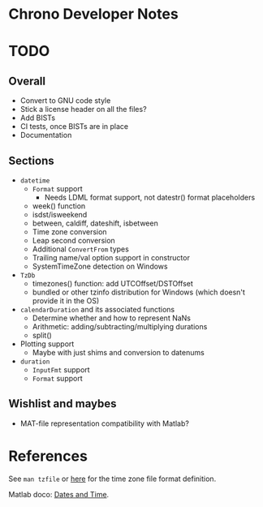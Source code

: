 Chrono Developer Notes
======================

# TODO

## Overall

* Convert to GNU code style
* Stick a license header on all the files?
* Add BISTs
* CI tests, once BISTs are in place
* Documentation

## Sections

* `datetime`
  * `Format` support
    * Needs LDML format support, not datestr() format placeholders
  * week() function
  * isdst/isweekend
  * between, caldiff, dateshift, isbetween
  * Time zone conversion
  * Leap second conversion
  * Additional `ConvertFrom` types
  * Trailing name/val option support in constructor
  * SystemTimeZone detection on Windows
* `TzDb`
  * timezones() function: add UTCOffset/DSTOffset
  * bundled or other tzinfo distribution for Windows (which doesn't provide it in the OS)
* `calendarDuration` and its associated functions
  * Determine whether and how to represent NaNs
  * Arithmetic: adding/subtracting/multiplying durations
  * split()
* Plotting support
  * Maybe with just shims and conversion to datenums
* `duration`
  * `InputFmt` support
  * `Format` support

## Wishlist and maybes

* MAT-file representation compatibility with Matlab?

# References

See `man tzfile` or [here](http://man7.org/linux/man-pages/man5/tzfile.5.html) for the time zone file format definition.

Matlab doco: [Dates and Time](https://www.mathworks.com/help/matlab/date-and-time-operations.html).
